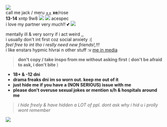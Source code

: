![](https://cdn.discordapp.com/attachments/1021493695759003668/1085989429040140408/image.png)  
call me jack / meru [++](https://en.pronouns.page/@gigolo) **xe**/rose  
**13-14** xntp 9w8 ![](https://mikejima.crd.co/assets/images/shadow/08e2be73_original.jpg?v=03449813) ![](https://autism.crd.co/assets/images/gallery04/8d7e9be6_original.jpg?v=aaa3f391) acespec  
i love my partner very much!! 💕 ![](https://mikejima.crd.co/assets/images/shadow/00706cfb_original.gif?v=03449813)  

mentally ill & very sorry if i act weird ,,  
i usually don't int first coz social anxiety :(  
*feel free to int tho i reslly need new friends!,!!!*  
i like enstars hypmic hlvrai n other stuff :v [me in media](https://txti.es/lastwish)  

> **don't copy / take inspo from me without asking first** ( **don't be afraid to ask, i don't bite** )

+ **18+ & -12 dni**
+ **drama freaks dni im so worn out. keep me out of it**
+ **just hide me if you have a (NON SERIOUS) issue with me**
+ **please don't overuse sexual jokes or mention s/h & hospitals around me** 
 
> *i hide freely & have hidden a LOT of ppl. dont ask why i hid u i prolly wont remember*

![](https://cdn.discordapp.com/attachments/729124835296280689/1068074827069542440/image.jpeg)
